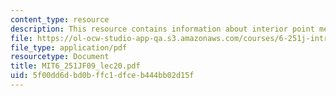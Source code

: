 ```yaml
---
content_type: resource
description: This resource contains information about interior point methods I.
file: https://ol-ocw-studio-app-qa.s3.amazonaws.com/courses/6-251j-introduction-to-mathematical-programming-fall-2009/5f00dd6dbd0bffc1dfceb444bb02d15f_MIT6_251JF09_lec20.pdf
file_type: application/pdf
resourcetype: Document
title: MIT6_251JF09_lec20.pdf
uid: 5f00dd6d-bd0b-ffc1-dfce-b444bb02d15f
---
```

